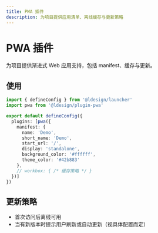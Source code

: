 ```yaml
---
title: PWA 插件
description: 为项目提供应用清单、离线缓存与更新策略
---
```


# PWA 插件

为项目提供渐进式 Web 应用支持，包括 manifest、缓存与更新。

## 使用
```ts path=null start=null
import { defineConfig } from '@ldesign/launcher'
import pwa from '@ldesign/plugin-pwa'

export default defineConfig({
  plugins: [pwa({
    manifest: {
      name: 'Demo',
      short_name: 'Demo',
      start_url: '/',
      display: 'standalone',
      background_color: '#ffffff',
      theme_color: '#42b883'
    },
    // workbox: { /* 缓存策略 */ }
  })]
})
```

## 更新策略
- 首次访问后离线可用
- 当有新版本时提示用户刷新或自动更新（视具体配置而定）
